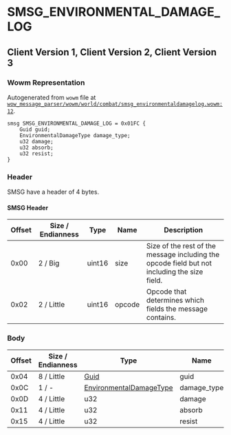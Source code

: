 # SMSG_ENVIRONMENTAL_DAMAGE_LOG

## Client Version 1, Client Version 2, Client Version 3

### Wowm Representation

Autogenerated from `wowm` file at [`wow_message_parser/wowm/world/combat/smsg_environmentaldamagelog.wowm:12`](https://github.com/gtker/wow_messages/tree/main/wow_message_parser/wowm/world/combat/smsg_environmentaldamagelog.wowm#L12).
```rust,ignore
smsg SMSG_ENVIRONMENTAL_DAMAGE_LOG = 0x01FC {
    Guid guid;
    EnvironmentalDamageType damage_type;
    u32 damage;
    u32 absorb;
    u32 resist;
}
```
### Header

SMSG have a header of 4 bytes.

#### SMSG Header

| Offset | Size / Endianness | Type   | Name   | Description |
| ------ | ----------------- | ------ | ------ | ----------- |
| 0x00   | 2 / Big           | uint16 | size   | Size of the rest of the message including the opcode field but not including the size field.|
| 0x02   | 2 / Little        | uint16 | opcode | Opcode that determines which fields the message contains.|

### Body

| Offset | Size / Endianness | Type | Name | Description | Comment |
| ------ | ----------------- | ---- | ---- | ----------- | ------- |
| 0x04 | 8 / Little | [Guid](../types/packed-guid.md) | guid |  |  |
| 0x0C | 1 / - | [EnvironmentalDamageType](environmentaldamagetype.md) | damage_type |  |  |
| 0x0D | 4 / Little | u32 | damage |  |  |
| 0x11 | 4 / Little | u32 | absorb |  |  |
| 0x15 | 4 / Little | u32 | resist |  |  |

